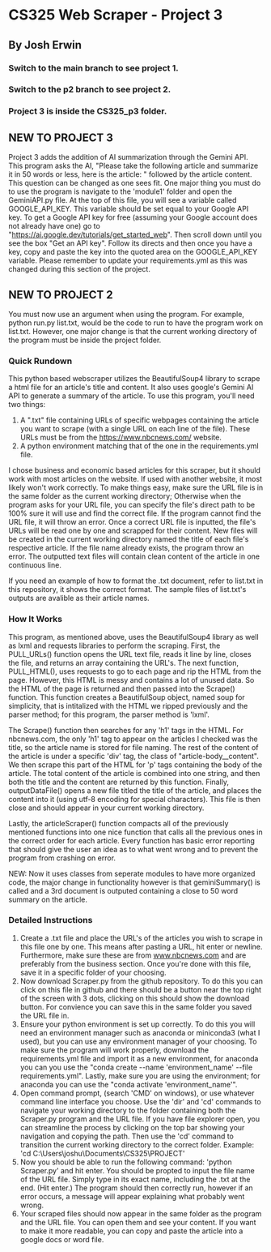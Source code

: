# CS325 Web Scraper - Project 3
## By Josh Erwin
### Switch to the main branch to see project 1.
### Switch to the p2 branch to see project 2.
### Project 3 is inside the CS325_p3 folder.

## NEW TO PROJECT 3
Project 3 adds the addition of AI summarization through the Gemini API. This program asks the AI, "Please take the following article and summarize it in 50 words or less, here is the article: " followed by the article content. This question can be changed as one sees fit.
One major thing you must do to use the program is navigate to the 'module1' folder and open the GeminiAPI.py file. At the top of this file, you will see a variable called GOOGLE_API_KEY. This variable should be set equal to your Google API key. To get a Google API key for free (assuming your Google account does not already have one) go to "https://ai.google.dev/tutorials/get_started_web". Then scroll down until you see the box "Get an API key". Follow its directs and then once you have a key, copy and paste the key into the quoted area on the GOOGLE_API_KEY variable.
Please remember to update your requirements.yml as this was changed during this section of the project.

## NEW TO PROJECT 2
You must now use an argument when using the program. For example, python run.py list.txt, would be the code to run to have the program work on list.txt. However, one major change is that the current working directory of the program must be inside the project folder.

### Quick Rundown
This python based webscraper utilizes the BeautifulSoup4 library to scrape a html file for an article's title and content. It also uses google's Gemini AI API to generate a summary of the article. To use this program, you'll need two things: 
1. A ".txt" file containing URLs of specific webpages containing the article you want to scrape (with a single URL on each line of the file). These URLs must be from the https://www.nbcnews.com/ website.
2. A python environment matching that of the one in the requirements.yml file.

  I chose business and economic based articles for this scraper, but it should work with most articles on the website. If used with another website, it most likely won't work correctly. To make things easy, make sure the URL file is in the same folder as the current working directory; Otherwise when the program asks for your URL file, you can specify the file's direct path to be 100% sure it will use and find the correct file. If the program cannot find the URL file, it will throw an error. Once a correct URL file is inputted, the file's URLs will be read one by one and scrapped for their content. New files will be created in the current working directory named the title of each file's respective article. If the file name already exists, the program throw an error. The outputted text files will contain clean content of the article in one continuous line. 

If you need an example of how to format the .txt document, refer to list.txt in this repository, it shows the correct format. The sample files of list.txt's outputs are avalible as their article names.

### How It Works
This program, as mentioned above, uses the BeautifulSoup4 library as well as lxml and requests libraries to perform the scraping. First, the PULL_URLs() function opens the URL text file, reads it line by line, closes the file, and returns an array containing the URL's. The next function, PULL_HTML(), uses requests to go to each page and rip the HTML from the page. However, this HTML is messy and contains a lot of unused data. So the HTML of the page is returned and then passed into the Scrape() function. This function creates a BeautifulSoup object, named soup for simplicity, that is intitalized with the HTML we ripped previously and the parser method; for this program, the parser method is 'lxml'. 

The Scrape() function then searches for any 'h1' tags in the HTML. For nbcnews.com, the only 'h1' tag to appear on the articles I checked was the title, so the article name is stored for file naming. The rest of the content of the article is under a specific 'div' tag, the class of "article-body__content". We then scrape this part of the HTML for 'p' tags containing the body of the article. The total content of the article is combined into one string, and then both the title and the content are returned by this function. Finally, outputDataFile() opens a new file titled the title of the article, and places the content into it (using utf-8 encoding for special characters). This file is then close and should appear in your current working directory. 

Lastly, the articleScraper() function compacts all of the previously mentioned functions into one nice function that calls all the previous ones in the correct order for each article. Every function has basic error reporting that should give the user an idea as to what went wrong and to prevent the program from crashing on error.

NEW: Now it uses classes from seperate modules to have more organized code, the major change in functionality however is that geminiSummary() is called and a 3rd document is outputed containing a close to 50 word summary on the article.

### Detailed Instructions
1. Create a .txt file and place the URL's of the articles you wish to scrape in this file one by one. This means after pasting a URL, hit enter or newline. Furthermore, make sure these are from www.nbcnews.com and are preferably from the business section. Once you're done with this file, save it in a specific folder of your choosing.
2. Now download Scraper.py from the github repository. To do this you can click on this file in github and there should be a button near the top right of the screen with 3 dots, clicking on this should show the download button. For convience you can save this in the same folder you saved the URL file in.
3. Ensure your python environment is set up correctly. To do this you will need an environment manager such as anaconda or miniconda3 (what I used), but you can use any environment manager of your choosing. To make sure the program will work properly, download the requirements.yml file and import it as a new environment, for anaconda you can you use the "conda create --name 'environment_name' --file requirements.yml". Lastly, make sure you are using the environment; for anaconda you can use the "conda activate 'environment_name'".
4. Open command prompt, (search 'CMD' on windows), or use whatever command line interface you choose. Use the 'dir' and 'cd' commands to navigate your working directory to the folder containing both the Scraper.py program and the URL file. If you have file explorer open, you can streamline the process by clicking on the top bar showing your navigation and copying the path. Then use the 'cd' command to transition the current working directory to the correct folder. Example: 'cd C:\Users\joshu\Documents\CS325\PROJECT'
5. Now you should be able to run the following command: 'python Scraper.py' and hit enter. You should be propted to input the file name of the URL file. Simply type in its exact name, including the .txt at the end. (Hit enter.) The program should then correctly run, however if an error occurs, a message will appear explaining what probably went wrong.
6. Your scraped files should now appear in the same folder as the program and the URL file. You can open them and see your content. If you want to make it more readable, you can copy and paste the article into a google docs or word file.
